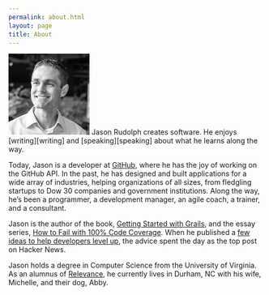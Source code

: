 ```yaml
---
permalink: about.html
layout: page
title: About
---
```


<img src="/images/jasonrudolph.jpg" class="inline-left" title="Jason Rudolph" alt="Jason Rudolph" />
Jason Rudolph creates software.
He enjoys [writing][writing] and [speaking][speaking] about what he learns along the way.

Today, Jason is a developer at [GitHub], where he has the joy of working on the GitHub API.
In the past, he has designed and built applications for a wide array of industries, helping organizations of all sizes, from fledgling startups to Dow 30 companies and government institutions.
Along the way, he’s been a programmer, a development manager, an agile coach, a trainer, and a consultant.

Jason is the author of the book, [Getting Started with Grails][gswg],
and the essay series, [How to Fail with 100% Code Coverage][testing-anti-patterns].
When he published a [few ideas to help developers level up][programming-achievements], the advice spent the day as the top post on Hacker News.

Jason holds a degree in Computer Science from the University of Virginia.
As an alumnus of [Relevance][], he currently lives in Durham, NC with his wife, Michelle, and their dog, Abby.

[github]: https://github.com
[gswg]: /gswg_reviews.html
[programming-achievements]: /blog/2011/08/09/programming-achievements-how-to-level-up-as-a-developer/
[relevance]: http://thinkrelevance.com
[testing-anti-patterns]: /blog/testing-anti-patterns-how-to-fail-with-100-test-coverage/
[speaking]: /events
[writing]: /
